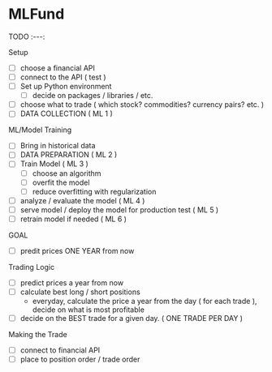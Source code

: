 # MLFund 

TODO 
:---:

Setup 
- [ ] choose a financial API 
- [ ] connect to the API ( test ) 
- [ ] Set up Python environment 
  - [ ] decide on packages / libraries / etc. 
- [ ] choose what to trade ( which stock? commodities? currency pairs? etc. ) 
- [ ] DATA COLLECTION ( ML 1 )  
 
ML/Model Training
- [ ] Bring in historical data 
- [ ] DATA PREPARATION ( ML 2 )
- [ ] Train Model ( ML 3 ) 
   - [ ] choose an algorithm 
   - [ ] overfit the model 
   - [ ] reduce overfitting with regularization 
- [ ] analyze / evaluate the model ( ML 4 ) 
- [ ] serve model / deploy the model for production test ( ML 5 ) 
- [ ] retrain model if needed ( ML 6 ) 

GOAL 
- [ ] predit prices ONE YEAR from now 

Trading Logic 
- [ ] predict prices a year from now 
- [ ] calculate best long / short positions 
   - everyday, calculate the price a year from the day ( for each trade ), decide on what is most profitable 
- [ ] decide on the BEST trade for a given day. ( ONE TRADE PER DAY ) 

Making the Trade
- [ ] connect to financial API 
- [ ] place to position order / trade order 
